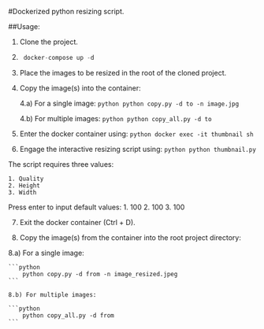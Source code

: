#Dockerized python resizing script.

##Usage:

1. Clone the project.

2. ```python
    docker-compose up -d
    ```

3. Place the images to be resized in the root of the cloned project.

4. Copy the image(s) into the container:

    4.a) For a single image:
            ```python
            python copy.py -d to -n image.jpg
            ```

     4.b) For multiple images:
            ```python
            python copy_all.py -d to
            ```

5. Enter the docker container using:
        ```python
        docker exec -it thumbnail sh
        ```

6. Engage the interactive resizing script using:
        ```python
        python thumbnail.py
        ```

The script requires three values:

    1. Quality
    2. Height
    3. Width

Press enter to input default values:
    1. 100
    2. 100
    3. 100

7. Exit the docker container (Ctrl + D).

8. Copy the image(s) from the container into the root project directory:

8.a) For a single image:

    ```python
        python copy.py -d from -n image_resized.jpeg
    ```

    8.b) For multiple images:

    ```python
        python copy_all.py -d from
    ```

        


    

    

